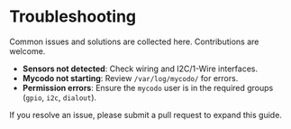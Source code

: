# Troubleshooting

Common issues and solutions are collected here. Contributions are welcome.

- **Sensors not detected**: Check wiring and I2C/1-Wire interfaces.
- **Mycodo not starting**: Review `/var/log/mycodo/` for errors.
- **Permission errors**: Ensure the `mycodo` user is in the required groups (`gpio`, `i2c`, `dialout`).

If you resolve an issue, please submit a pull request to expand this guide.

